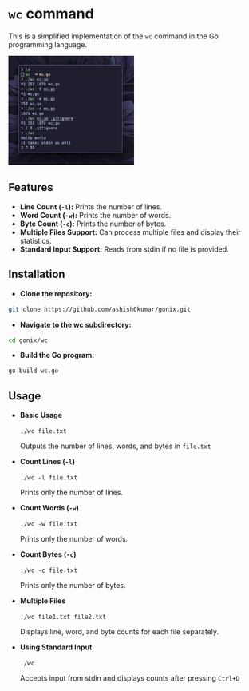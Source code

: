# `wc` command

This is a simplified implementation of the `wc` command in the Go programming language.

<img src="../examples/wc.png" alt="example" width="50%">

## Features

- **Line Count (`-l`):** Prints the number of lines.
- **Word Count (`-w`):** Prints the number of words.
- **Byte Count (`-c`):** Prints the number of bytes.
- **Multiple Files Support:** Can process multiple files and display their statistics.
- **Standard Input Support:** Reads from stdin if no file is provided.

## Installation

- **Clone the repository:**

```bash
git clone https://github.com/ashish0kumar/gonix.git
```

- **Navigate to the wc subdirectory:**

```bash
cd gonix/wc
```

- **Build the Go program:**

```bash
go build wc.go
```

## Usage

- **Basic Usage**

    `./wc file.txt`

    Outputs the number of lines, words, and bytes in `file.txt`

- **Count Lines (`-l`)**

    `./wc -l file.txt`

    Prints only the number of lines.

- **Count Words (`-w`)**

    `./wc -w file.txt`

    Prints only the number of words.

- **Count Bytes (`-c`)**

    `./wc -c file.txt`

    Prints only the number of bytes.

- **Multiple Files**

    `./wc file1.txt file2.txt`

    Displays line, word, and byte counts for each file separately.

- **Using Standard Input**

    `./wc`

    Accepts input from stdin and displays counts after pressing `Ctrl+D`